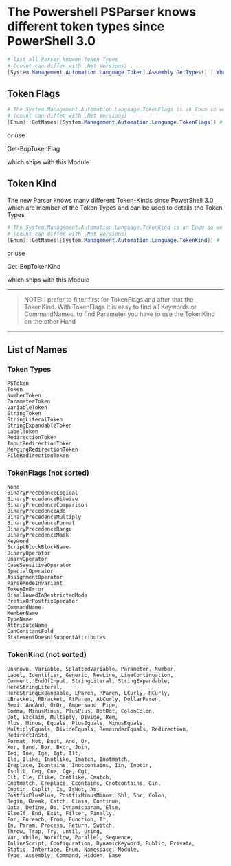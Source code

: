 # The Powershell PSParser knows different token types since PowerShell 3.0

```powershell
# list all Parser knowen Token Types
# (count can differ with .Net Versions)
[System.Management.Automation.Language.Token].Assembly.GetTypes() | Where-Object { $_.Name -like '*Token' -and $_.IsPublic } | Select-Object -ExpandProperty Name # | Measure-Object # (13)
```

## Token Flags

```powershell
# The System.Management.Automation.Language.TokenFlags is an Enum so we can enumerate the different Flag names
# (count can differ with .Net Versions)
[Enum]::GetNames([System.Management.Automation.Language.TokenFlags]) # | Measure-Object # (28)
```

or use

Get-BopTokenFlag

which ships with this Module

## Token Kind

The new Parser knows many different Token-Kinds since PowerShell 3.0
which are member of the Token Types and can be used to details the Token Types

```powershell
# The System.Management.Automation.Language.TokenKind is an Enum so we can enumerate the different Kind names
# (count can differ with .Net Versions)
[Enum]::GetNames([System.Management.Automation.Language.TokenKind]) # | Measure-Object # (150)
```

or use

Get-BopTokenKind

which ships with this Module

---
> NOTE:
> I prefer to filter first for TokenFlags and after that the TokenKind.
> With TokenFlags it is easy to find all Keywords or CommandNames.
> to find Parameter you have to use the TokenKind on the other Hand
---

## List of Names

### Token Types

    PSToken
    Token
    NumberToken
    ParameterToken
    VariableToken
    StringToken
    StringLiteralToken
    StringExpandableToken
    LabelToken
    RedirectionToken
    InputRedirectionToken
    MergingRedirectionToken
    FileRedirectionToken

### TokenFlags (not sorted)

    None
    BinaryPrecedenceLogical
    BinaryPrecedenceBitwise
    BinaryPrecedenceComparison
    BinaryPrecedenceAdd
    BinaryPrecedenceMultiply
    BinaryPrecedenceFormat
    BinaryPrecedenceRange
    BinaryPrecedenceMask
    Keyword
    ScriptBlockBlockName
    BinaryOperator
    UnaryOperator
    CaseSensitiveOperator
    SpecialOperator
    AssignmentOperator
    ParseModeInvariant
    TokenInError
    DisallowedInRestrictedMode
    PrefixOrPostfixOperator
    CommandName
    MemberName
    TypeName
    AttributeName
    CanConstantFold
    StatementDoesntSupportAttributes

### TokenKind (not sorted)

    Unknown, Variable, SplattedVariable, Parameter, Number,
    Label, Identifier, Generic, NewLine, LineContinuation,
    Comment, EndOfInput, StringLiteral, StringExpandable, HereStringLiteral,
    HereStringExpandable, LParen, RParen, LCurly, RCurly,
    LBracket, RBracket, AtParen, AtCurly, DollarParen,
    Semi, AndAnd, OrOr, Ampersand, Pipe,
    Comma, MinusMinus, PlusPlus, DotDot, ColonColon,
    Dot, Exclaim, Multiply, Divide, Rem,
    Plus, Minus, Equals, PlusEquals, MinusEquals,
    MultiplyEquals, DivideEquals, RemainderEquals, Redirection, RedirectInStd,
    Format, Not, Bnot, And, Or,
    Xor, Band, Bor, Bxor, Join,
    Ieq, Ine, Ige, Igt, Ilt,
    Ile, Ilike, Inotlike, Imatch, Inotmatch,
    Ireplace, Icontains, Inotcontains, Iin, Inotin,
    Isplit, Ceq, Cne, Cge, Cgt,
    Clt, Cle, Clike, Cnotlike, Cmatch,
    Cnotmatch, Creplace, Ccontains, Cnotcontains, Cin,
    Cnotin, Csplit, Is, IsNot, As,
    PostfixPlusPlus, PostfixMinusMinus, Shl, Shr, Colon,
    Begin, Break, Catch, Class, Continue,
    Data, Define, Do, Dynamicparam, Else,
    ElseIf, End, Exit, Filter, Finally,
    For, Foreach, From, Function, If,
    In, Param, Process, Return, Switch,
    Throw, Trap, Try, Until, Using,
    Var, While, Workflow, Parallel, Sequence,
    InlineScript, Configuration, DynamicKeyword, Public, Private,
    Static, Interface, Enum, Namespace, Module,
    Type, Assembly, Command, Hidden, Base
